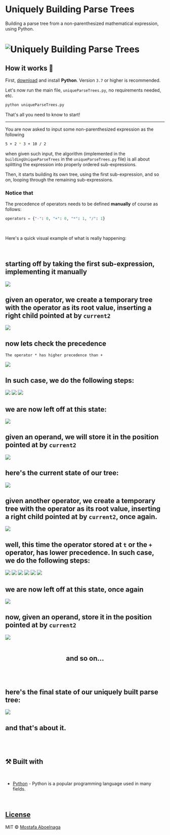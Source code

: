 # Uniquely Building Parse Trees
 Building a parse tree from a non-parenthesized mathematical expression, using Python.


# ![Uniquely Building Parse Trees](https://github.com/mostafa-aboelnaga/Uniquely-Building-Parse-Trees/blob/main/DemoImages/AlgorithmIntroDemo.png?raw=true)

## **How it works** 🤔

First, [download](https://www.python.org/downloads/) and install **Python**. Version `3.7` or higher is recommended.


Let's now run the main file, `uniqueParseTrees.py`, no requirements needed, etc.

```bash
python uniqueParseTrees.py
```

That's all you need to know to start!

---

You are now asked to input some non-parenthesized expression as the following

```bash
5 + 2 * 3 + 10 / 2
```

when given such input, the algorithm (implemented in the `buildingUniqueParseTrees` in the `uniqueParseTrees.py` file) is all about splitting the expression into properly ordered sub-expressions.

Then, it starts building its own tree, using the first sub-expression, and so on, looping through the remaining sub-expressions.

### Notice that

The precedence of operators needs to be defined **manually** of course as follows:
```python
operators = {"-": 0, "+": 0, "*": 1, "/": 1}
```

<br>

Here's a quick visual example of what is really happening:

<br>

## starting off by taking the first sub-expression, implementing it manually
<img style="background: white" src="DemoImages/1.png" />

## given an operator, we create a temporary tree with the operator as its root value, inserting a right child pointed at by `current2`

<img style="background: white" src="DemoImages/2.png" />

## now lets check the precedence
`The operator * has higher precedence than +`

<img style="background: white" src="DemoImages/3.0.png" />

## In such case, we do the following steps:

<img style="background: white" src="DemoImages/3.1.png" />
<img style="background: white" src="DemoImages/3.2.png" />
<img style="background: white" src="DemoImages/3.3.png" />

## we are now left off at this **state**: 

<img style="background: white" src="DemoImages/4.png" />

## given an operand, we will store it in the position pointed at by `current2`

<img style="background: white" src="DemoImages/4.1.png" />

## here's the current **state** of our tree:
<img style="background: white" src="DemoImages/4.2.png" />

## given another operator, we create a temporary tree with the operator as its root value, inserting a right child pointed at by `current2`, once again.

<img style="background: white" src="DemoImages/5.png" />

## well, this time the operator stored at `t` or the `+` operator, has lower precedence. In such case, we do the following steps: 

<img style="background: white" src="DemoImages/6.png" />


<img style="background: white" src="DemoImages/6.1.png" />
<img style="background: white" src="DemoImages/6.2.png" />
<img style="background: white" src="DemoImages/6.3.png" />
<img style="background: white" src="DemoImages/6.4.png" />
<img style="background: white" src="DemoImages/6.5.png" />

## we are now left off at this **state**, once again

<img style="background: white" src="DemoImages/7.png" />

## now, given an operand, store it in the position pointed at by `current2`

<img style="background: white" src="DemoImages/7.1.png" />

<br>
<br>

<h2 align="center" style="font-weight: bold;">and so on...</h2>

<br>
<br>

## here's the final state of our uniquely built parse tree:

<img style="background: white" src="DemoImages/8.png" />

## and that's about it.

<br>
<br>

## ⚒️ **Built with**

<br>


- [Python](https://www.w3schools.com/python/python_reference.asp) - Python is a popular programming language used in many fields.


<br>


## [License](https://github.com/mostafa-aboelnaga/Terminalio/blob/main/LICENSE)

MIT © [Mostafa Aboelnaga](https://github.com/mostafa-aboelnaga/)
